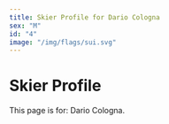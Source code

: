 ```yaml
---
title: Skier Profile for Dario Cologna
sex: "M"
id: "4"
image: "/img/flags/sui.svg" 
---
```


# Skier Profile

This page is for: Dario Cologna.
    